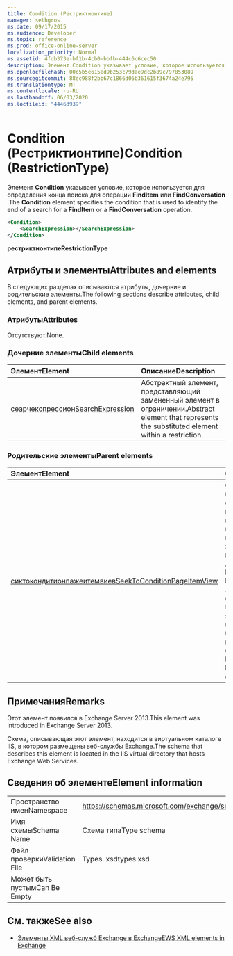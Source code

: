 ```yaml
---
title: Condition (Рестриктионтипе)
manager: sethgros
ms.date: 09/17/2015
ms.audience: Developer
ms.topic: reference
ms.prod: office-online-server
localization_priority: Normal
ms.assetid: 4fdb373e-bf1b-4cb0-bbfb-444c6c6cec50
description: Элемент Condition указывает условие, которое используется для определения конца поиска для операции FindItem или FindConversation.
ms.openlocfilehash: 00c5b5e615ed9b253c79dae9dc2b89c797853089
ms.sourcegitcommit: 88ec988f2bb67c1866d06b361615f3674a24e795
ms.translationtype: MT
ms.contentlocale: ru-RU
ms.lasthandoff: 06/03/2020
ms.locfileid: "44463939"
---
```

# <a name="condition-restrictiontype"></a><span data-ttu-id="00669-103">Condition (Рестриктионтипе)</span><span class="sxs-lookup"><span data-stu-id="00669-103">Condition (RestrictionType)</span></span>

<span data-ttu-id="00669-104">Элемент **Condition** указывает условие, которое используется для определения конца поиска для операции **FindItem** или **FindConversation** .</span><span class="sxs-lookup"><span data-stu-id="00669-104">The **Condition** element specifies the condition that is used to identify the end of a search for a **FindItem** or a **FindConversation** operation.</span></span> 
  
```XML
<Condition>
    <SearchExpression></SearchExpression>
</Condition>
```

 <span data-ttu-id="00669-105">**рестриктионтипе**</span><span class="sxs-lookup"><span data-stu-id="00669-105">**RestrictionType**</span></span>
## <a name="attributes-and-elements"></a><span data-ttu-id="00669-106">Атрибуты и элементы</span><span class="sxs-lookup"><span data-stu-id="00669-106">Attributes and elements</span></span>

<span data-ttu-id="00669-107">В следующих разделах описываются атрибуты, дочерние и родительские элементы.</span><span class="sxs-lookup"><span data-stu-id="00669-107">The following sections describe attributes, child elements, and parent elements.</span></span>
  
### <a name="attributes"></a><span data-ttu-id="00669-108">Атрибуты</span><span class="sxs-lookup"><span data-stu-id="00669-108">Attributes</span></span>

<span data-ttu-id="00669-109">Отсутствуют.</span><span class="sxs-lookup"><span data-stu-id="00669-109">None.</span></span>
  
### <a name="child-elements"></a><span data-ttu-id="00669-110">Дочерние элементы</span><span class="sxs-lookup"><span data-stu-id="00669-110">Child elements</span></span>

|<span data-ttu-id="00669-111">**Элемент**</span><span class="sxs-lookup"><span data-stu-id="00669-111">**Element**</span></span>|<span data-ttu-id="00669-112">**Описание**</span><span class="sxs-lookup"><span data-stu-id="00669-112">**Description**</span></span>|
|:-----|:-----|
|[<span data-ttu-id="00669-113">сеарчекспрессион</span><span class="sxs-lookup"><span data-stu-id="00669-113">SearchExpression</span></span>](searchexpression.md) <br/> |<span data-ttu-id="00669-114">Абстрактный элемент, представляющий замененный элемент в ограничении.</span><span class="sxs-lookup"><span data-stu-id="00669-114">Abstract element that represents the substituted element within a restriction.</span></span>  <br/> |
   
### <a name="parent-elements"></a><span data-ttu-id="00669-115">Родительские элементы</span><span class="sxs-lookup"><span data-stu-id="00669-115">Parent elements</span></span>

|<span data-ttu-id="00669-116">**Элемент**</span><span class="sxs-lookup"><span data-stu-id="00669-116">**Element**</span></span>|<span data-ttu-id="00669-117">**Описание**</span><span class="sxs-lookup"><span data-stu-id="00669-117">**Description**</span></span>|
|:-----|:-----|
|[<span data-ttu-id="00669-118">сиктокондитионпажеитемвиев</span><span class="sxs-lookup"><span data-stu-id="00669-118">SeekToConditionPageItemView</span></span>](seektoconditionpageitemview.md) <br/> |<span data-ttu-id="00669-119">Определяет условие, используемое для определения конца поиска, начального индекса поиска, максимальных возвращаемых записей и направления поиска для операции **FindItem** или **FindConversation** .</span><span class="sxs-lookup"><span data-stu-id="00669-119">Identifies the condition that is used to identify the end of a search, the starting index of a search, the maximum entries to return, and the search directions for a **FindItem** or a **FindConversation** operation.</span></span>  <br/> |
   
## <a name="remarks"></a><span data-ttu-id="00669-120">Примечания</span><span class="sxs-lookup"><span data-stu-id="00669-120">Remarks</span></span>

<span data-ttu-id="00669-121">Этот элемент появился в Exchange Server 2013.</span><span class="sxs-lookup"><span data-stu-id="00669-121">This element was introduced in Exchange Server 2013.</span></span>
  
<span data-ttu-id="00669-122">Схема, описывающая этот элемент, находится в виртуальном каталоге IIS, в котором размещены веб-службы Exchange.</span><span class="sxs-lookup"><span data-stu-id="00669-122">The schema that describes this element is located in the IIS virtual directory that hosts Exchange Web Services.</span></span>
  
## <a name="element-information"></a><span data-ttu-id="00669-123">Сведения об элементе</span><span class="sxs-lookup"><span data-stu-id="00669-123">Element information</span></span>

|||
|:-----|:-----|
|<span data-ttu-id="00669-124">Пространство имен</span><span class="sxs-lookup"><span data-stu-id="00669-124">Namespace</span></span>  <br/> |https://schemas.microsoft.com/exchange/services/2006/types  <br/> |
|<span data-ttu-id="00669-125">Имя схемы</span><span class="sxs-lookup"><span data-stu-id="00669-125">Schema Name</span></span>  <br/> |<span data-ttu-id="00669-126">Схема типа</span><span class="sxs-lookup"><span data-stu-id="00669-126">Type schema</span></span>  <br/> |
|<span data-ttu-id="00669-127">Файл проверки</span><span class="sxs-lookup"><span data-stu-id="00669-127">Validation File</span></span>  <br/> |<span data-ttu-id="00669-128">Types. xsd</span><span class="sxs-lookup"><span data-stu-id="00669-128">types.xsd</span></span>  <br/> |
|<span data-ttu-id="00669-129">Может быть пустым</span><span class="sxs-lookup"><span data-stu-id="00669-129">Can Be Empty</span></span>  <br/> ||
   
## <a name="see-also"></a><span data-ttu-id="00669-130">См. также</span><span class="sxs-lookup"><span data-stu-id="00669-130">See also</span></span>



- [<span data-ttu-id="00669-131">Элементы XML веб-служб Exchange в Exchange</span><span class="sxs-lookup"><span data-stu-id="00669-131">EWS XML elements in Exchange</span></span>](ews-xml-elements-in-exchange.md)


